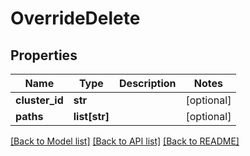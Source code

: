 # OverrideDelete

## Properties
Name | Type | Description | Notes
------------ | ------------- | ------------- | -------------
**cluster_id** | **str** |  | [optional] 
**paths** | **list[str]** |  | [optional] 

[[Back to Model list]](../README.md#documentation-for-models) [[Back to API list]](../README.md#documentation-for-api-endpoints) [[Back to README]](../README.md)

